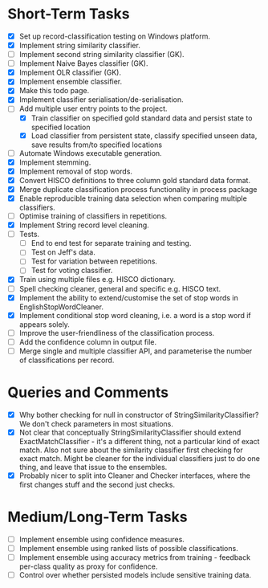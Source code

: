  
# Short-Term Tasks
 
- [x] Set up record-classification testing on Windows platform.
- [x] Implement string similarity classifier.
- [ ] Implement second string similarity classifier (GK).
- [ ] Implement Naive Bayes classifier (GK).
- [x] Implement OLR classifier (GK).
- [x] Implement ensemble classifier.
- [x] Make this todo page.
- [x] Implement classifier serialisation/de-serialisation.
- [ ] Add multiple user entry points to the project.
   - [x] Train classifier on specified gold standard data and persist state to specified location
   - [x] Load classifier from persistent state, classify specified unseen data, save results from/to specified locations
- [ ] Automate Windows executable generation.
- [x] Implement stemming.
- [x] Implement removal of stop words.
- [x] Convert HISCO definitions to three column gold standard data format.
- [x] Merge duplicate classification process functionality in process package
- [x] Enable reproducible training data selection when comparing multiple classifiers.
- [ ] Optimise training of classifiers in repetitions. 
- [x] Implement String record level cleaning.
- [ ] Tests.
   - [ ] End to end test for separate training and testing.
   - [ ] Test on Jeff's data.
   - [ ] Test for variation between repetitions.
   - [ ] Test for voting classifier.
- [x] Train using multiple files e.g. HISCO dictionary.
- [ ] Spell checking cleaner, general and specific e.g. HISCO text.
- [x] Implement the ability to extend/customise the set of stop words in EnglishStopWordCleaner.
- [x] Implement conditional stop word cleaning, i.e. a word is a stop word if appears solely.
- [ ] Improve the user-friendliness of the classification process.
- [ ] Add the confidence column in output file.
- [ ] Merge single and multiple classifier API, and parameterise the number of classifications per record.

# Queries and Comments

- [x] Why bother checking for null in constructor of StringSimilarityClassifier? We don't check parameters in most situations.
- [x] Not clear that conceptually StringSimilarityClassifier should extend ExactMatchClassifier - it's a different thing, not a particular kind of exact match. Also not sure about the similarity classifier first checking for exact match. Might be cleaner for the individual classifiers just to do one thing, and leave that issue to the ensembles.
- [x] Probably nicer to split into Cleaner and Checker interfaces, where the first changes stuff and the second just checks.

# Medium/Long-Term Tasks

- [ ] Implement ensemble using confidence measures.
- [ ] Implement ensemble using ranked lists of possible classifications.
- [ ] Implement ensemble using accuracy metrics from training - feedback per-class quality as proxy for confidence.
- [ ] Control over whether persisted models include sensitive training data.

